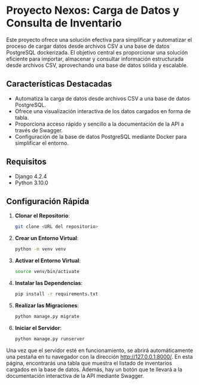 # Proyecto Nexos: Carga de Datos y Consulta de Inventario

Este proyecto ofrece una solución efectiva para simplificar y automatizar el proceso de cargar datos desde archivos CSV a una base de datos PostgreSQL dockerizada. El objetivo central es proporcionar una solución eficiente para importar, almacenar y consultar información estructurada desde archivos CSV, aprovechando una base de datos sólida y escalable.

## Características Destacadas

- Automatiza la carga de datos desde archivos CSV a una base de datos PostgreSQL.
- Ofrece una visualización interactiva de los datos cargados en forma de tabla.
- Proporciona acceso rápido y sencillo a la documentación de la API a través de Swagger.
- Configuración de la base de datos PostgreSQL mediante Docker para simplificar el entorno.

## Requisitos

- Django 4.2.4
- Python 3.10.0

## Configuración Rápida

1. **Clonar el Repositorio**:
   ```bash
   git clone <URL del repositorio>
   ```

2. **Crear un Entorno Virtual**:
   ```bash
   python -m venv venv
   ```

3. **Activar el Entorno Virtual**:
   ```bash
   source venv/bin/activate
   ```

4. **Instalar las Dependencias**:
   ```bash
   pip install -r requirements.txt
   ```

5. **Realizar las Migraciones**:
   ```bash
   python manage.py migrate
   ```

6. **Iniciar el Servidor**:
   ```bash
   python manage.py runserver
   ```

Una vez que el servidor esté en funcionamiento, se abrirá automáticamente una pestaña en tu navegador con la dirección http://127.0.0.1:8000/. En esta página, encontrarás una tabla que muestra el listado de inventarios cargados en la base de datos. Además, hay un botón que te llevará a la documentación interactiva de la API mediante Swagger.